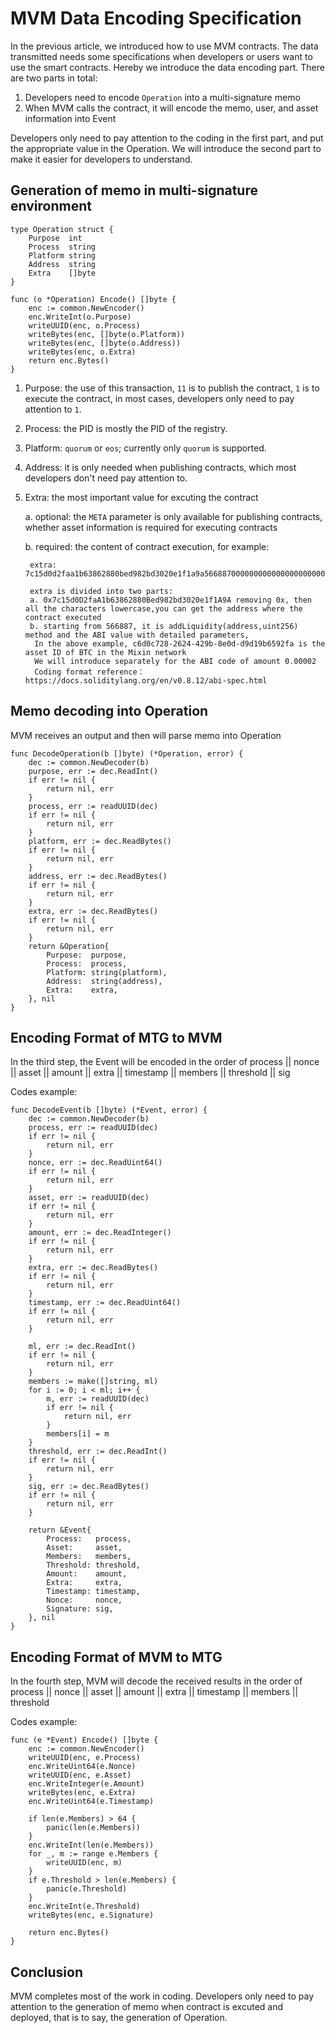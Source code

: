 # MVM Data Encoding Specification

In the previous article, we introduced how to use MVM contracts. The data transmitted needs some specifications when developers or users want to use the smart contracts. Hereby we introduce the data encoding part. There are two parts in total: 

1. Developers need to encode `Operation` into a multi-signature memo 
2. When MVM calls the contract, it will encode the memo, user, and asset information into Event 

Developers only need to pay attention to the coding in the first part, and put the appropriate value in the Operation. We will introduce the second part to make it easier for developers to understand.

## Generation of memo in multi-signature environment 

```
type Operation struct {
	Purpose  int
	Process  string
	Platform string
	Address  string
	Extra    []byte
}

func (o *Operation) Encode() []byte {
	enc := common.NewEncoder()
	enc.WriteInt(o.Purpose)
	writeUUID(enc, o.Process)
	writeBytes(enc, []byte(o.Platform))
	writeBytes(enc, []byte(o.Address))
	writeBytes(enc, o.Extra)
	return enc.Bytes()
}
```

1. Purpose: the use of this transaction, `11` is to publish the contract, `1` is to execute the contract, in most cases, developers only need to pay attention to `1`.
2. Process: the PID is mostly the PID of the registry.
3. Platform: `quorum` or `eos`; currently only `quorum` is supported.
4. Address: it is only needed when publishing contracts, which most developers don't need pay attention to.
5. Extra: the most important value for excuting the contract

   a. optional: the `META` parameter is only available for publishing contracts, whether asset information is required for executing contracts
   
   b. required: the content of contract execution, for example:

   ```
    extra: 7c15d0d2faa1b63862880bed982bd3020e1f1a9a5668870000000000000000000000000099cfc3d0c229d03c5a712b158a29ff186b294ab300000000000000000000000000000000000000000000000000000000000007d0
  
    extra is divided into two parts:
    a. 0x7c15d0D2faA1b63862880Bed982bd3020e1f1A9A removing 0x, then all the characters lowercase,you can get the address where the contract executed 
    b. starting from 566887, it is addLiquidity(address,uint256) method and the ABI value with detailed parameters, 
     In the above example, c6d0c728-2624-429b-8e0d-d9d19b6592fa is the asset ID of BTC in the Mixin network 
     We will introduce separately for the ABI code of amount 0.00002
     Coding format reference：https://docs.soliditylang.org/en/v0.8.12/abi-spec.html
   ```

## Memo decoding into Operation 

MVM receives an output and then will parse memo into Operation 

```
func DecodeOperation(b []byte) (*Operation, error) {
	dec := common.NewDecoder(b)
	purpose, err := dec.ReadInt()
	if err != nil {
		return nil, err
	}
	process, err := readUUID(dec)
	if err != nil {
		return nil, err
	}
	platform, err := dec.ReadBytes()
	if err != nil {
		return nil, err
	}
	address, err := dec.ReadBytes()
	if err != nil {
		return nil, err
	}
	extra, err := dec.ReadBytes()
	if err != nil {
		return nil, err
	}
	return &Operation{
		Purpose:  purpose,
		Process:  process,
		Platform: string(platform),
		Address:  string(address),
		Extra:    extra,
	}, nil
}
```

## Encoding Format of MTG to MVM 

In the third step, the Event will be encoded in the order of process || nonce || asset || amount || extra || timestamp || members || threshold || sig 

Codes example:

```golang
func DecodeEvent(b []byte) (*Event, error) {
	dec := common.NewDecoder(b)
	process, err := readUUID(dec)
	if err != nil {
		return nil, err
	}
	nonce, err := dec.ReadUint64()
	if err != nil {
		return nil, err
	}
	asset, err := readUUID(dec)
	if err != nil {
		return nil, err
	}
	amount, err := dec.ReadInteger()
	if err != nil {
		return nil, err
	}
	extra, err := dec.ReadBytes()
	if err != nil {
		return nil, err
	}
	timestamp, err := dec.ReadUint64()
	if err != nil {
		return nil, err
	}

	ml, err := dec.ReadInt()
	if err != nil {
		return nil, err
	}
	members := make([]string, ml)
	for i := 0; i < ml; i++ {
		m, err := readUUID(dec)
		if err != nil {
			return nil, err
		}
		members[i] = m
	}
	threshold, err := dec.ReadInt()
	if err != nil {
		return nil, err
	}
	sig, err := dec.ReadBytes()
	if err != nil {
		return nil, err
	}

	return &Event{
		Process:   process,
		Asset:     asset,
		Members:   members,
		Threshold: threshold,
		Amount:    amount,
		Extra:     extra,
		Timestamp: timestamp,
		Nonce:     nonce,
		Signature: sig,
	}, nil
}
```

## Encoding Format of MVM to MTG 

In the fourth step, MVM will decode the received results in the order of process || nonce || asset || amount || extra || timestamp || members || threshold 

Codes example:

```
func (e *Event) Encode() []byte {
	enc := common.NewEncoder()
	writeUUID(enc, e.Process)
	enc.WriteUint64(e.Nonce)
	writeUUID(enc, e.Asset)
	enc.WriteInteger(e.Amount)
	writeBytes(enc, e.Extra)
	enc.WriteUint64(e.Timestamp)

	if len(e.Members) > 64 {
		panic(len(e.Members))
	}
	enc.WriteInt(len(e.Members))
	for _, m := range e.Members {
		writeUUID(enc, m)
	}
	if e.Threshold > len(e.Members) {
		panic(e.Threshold)
	}
	enc.WriteInt(e.Threshold)
	writeBytes(enc, e.Signature)

	return enc.Bytes()
}
```

## Conclusion

MVM completes most of the work in coding. Developers only need to pay attention to the generation of memo when contract is excuted and deployed, that is to say, the generation of Operation.
